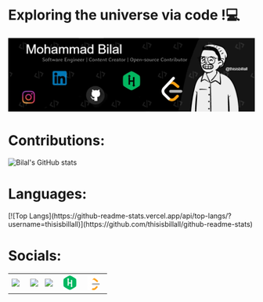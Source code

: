 <h1>Exploring the universe via code !💻</h1>

<img src= "https://github.com/thisisbillall/thisisbillall/blob/main/img/Banner.jpg"/>
<h1><b>Contributions:</b></h1>

![Bilal's GitHub stats](https://github-readme-stats.vercel.app/api?username=thisisbillall&show_icons=true&align=center)<br/>
<h1><b>Languages:</b></h1>
[![Top Langs](https://github-readme-stats.vercel.app/api/top-langs/?username=thisisbillall)](https://github.com/thisisbillall/github-readme-stats)

<h1><b>Socials:</b></h1>
<table align="center">
  <tr>
      <th><a href="https://twitter.com/thisisbillall"><img height="30" src="https://github.com/WaylonWalker/WaylonWalker/blob/main/icon/twitter.png?raw=true"></a>&nbsp;&nbsp;</th>
      <th><a href="https://www.linkedin.com/in/mohammad-bilal-5a4457194/"><img height="30" src="https://github.com/WaylonWalker/WaylonWalker/blob/main/icon/linkedin.png?raw=true"></a></th>
      <th><a href="https://www.instagram.com/thisisbillall/"><img height="30" src="https://github.com/WaylonWalker/WaylonWalker/blob/main/icon/instagram.jpg?raw=true"></a>&nbsp;&nbsp;
    </th>
     <th><a href="https://www.hackerrank.com/thisisbillall"><img height="30" src="./img/hack.png"></a>&nbsp;&nbsp;</th>
      <th><a href="https://leetcode.com/thisisbillall/"><img height="30" src="./img/leet.png"></a>&nbsp;&nbsp;</th>

  </tr>
</table>

